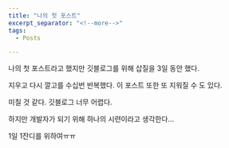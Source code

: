 ```yaml
---
title: "나의 첫 포스트"
excerpt_separator: "<!--more-->"
tags:
  - Posts

---
```


나의 첫 포스트라고 했지만 깃블로그를 위해 삽질을 3일 동안 했다.

지우고 다시 깔고를 수십번 반복했다. 이 포스트 또한 또 지워질 수 도 있다.

미칠 것 같다. 깃블로그 너무 어렵다.

하지만 개발자가 되기 위해 하나의 시련이라고 생각한다... 

1일 1잔디를 위하여ㅠㅠ

